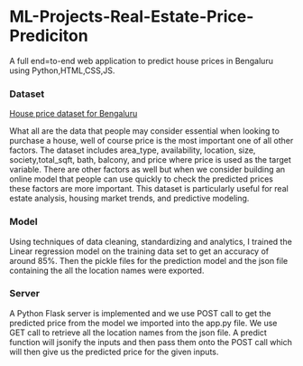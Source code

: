 # ML-Projects-Real-Estate-Price-Prediciton

A full end=to-end web application to predict house prices in Bengaluru using Python,HTML,CSS,JS.

### Dataset
[House price dataset for Bengaluru](https://www.kaggle.com/datasets/amitabhajoy/bengaluru-house-price-data)

What all are the data that people may consider essential when looking to purchase a house, well of course price is the most important one of all other factors. The dataset includes area_type, availability, location, size, society,total_sqft, bath, balcony, and price where price is used as the target variable. There are other factors as well but when we consider building an online model that people can use quickly to check the predicted prices these factors are more important. This dataset is particularly useful for real estate analysis, housing market trends, and predictive modeling. 

### Model
Using techniques of data cleaning, standardizing and analytics, I trained the Linear regression model on the training data set to get an accuracy of around 85%. Then the pickle files for the prediction model and the json file containing the all the location names were exported.

### Server
A Python Flask server is implemented and we use POST call to get the predicted price from the model we imported into the app.py file. We use GET call to retrieve all the location names from the json file. A predict function will jsonify the inputs and then pass them onto the POST call which will then give us the predicted price for the given inputs.

